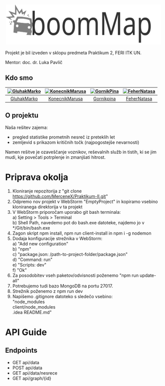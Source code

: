 <p align="center"><img src="client/src/components/design/boomLogo.svg" alt="boomMap" title="boomMap" width="500" height="130"/></p>

<p> Projekt je bil izveden v sklopu predmeta Praktikum 2, FERI ITK UN. </p>
<p> Mentor: doc. dr. Luka Pavlič </p>

## Kdo smo 
[<img alt="GluhakMarko" src="https://avatars3.githubusercontent.com/u/36963174?s=400&v=4" width="100">](https://github.com/MerceneX) |[<img alt="KonecnikMarusa" src="https://avatars1.githubusercontent.com/u/33929107?s=400&v=4" width="100">](https://github.com/marusakonecnik) |[<img alt="GornikPina" src="https://avatars3.githubusercontent.com/u/33715956?s=400&v=4" width="100">](https://github.com/Gornikpina) |[<img alt="FeherNatasa" src="https://avatars3.githubusercontent.com/u/33715956?s=400&v=4" width="100">](https://github.com/FeherNatasa) |
:---: |:---: |:---: |:---: |
[GluhakMarko](https://github.com/MerceneX) |[KonecnikMarusa](https://github.com/marusakonecnik) |[Gornikpina](https://github.com/Gornikpina) |[FeherNatasa](https://github.com/FeherNatasa) |


## O projektu
Naša rešitev zajema:
* pregled statistike prometnih nesreč iz preteklih let
* zemljevid s prikazom kritičnih točk (najpogostejše nevarnosti)
<p> Namen rešitve je ozaveščanje voznikov, reševalnih služb in tistih, ki se jim mudi, kje povečati potrplenje in zmanjšati hitrost. </p>

# Priprava okolja
1. Kloniranje repozitorija z "git clone https://github.com/MerceneX/Praktikum-II.git"
2. Odpremo nov projekt v WebStorm "EmptyProject" in kopiramo vsebino kloniranega direktorija
v ta projekt
3. V WebStorm priporočam uporabo git bash terminala:    
a) Setting > Tools > Terminal   
b) Shell Path, navedemo pot do bash.exe datoteke, najdemo jo v */Git/bin/bash.exe
4. Zagon skript npm install, npm run client-install in npm i -g nodemon
5. Dodaja konfiguracije strežnika v WebStorm:   
a) "Add new configuration"  
b) "npm"    
c) "package.json: /path-to-project-folder/package.json"     
d) "Command: run"   
e) "Scripts: dev"   
f) "Ok"
6. Za posodobitev vseh paketov/odvisnosti poženemo "npm run update-all"
7. Potrebujemo tudi bazo MongoDB na portu 27017.
8. Strežnik poženemo z npm run dev
9. Napišemo .gitignore datoteko s sledečo vsebino:  
"node_modules   
client/node_modules     
.idea
README.md"

# API Guide
## Endpoints
- GET api/data
- POST api/data
- GET api/data/nesrece
- GET api/graph/{id}
